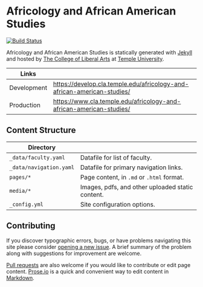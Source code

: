 # Africology and African American Studies

[![Build Status][travis-img]][travis]

Africology and African American Studies is statically generated with [Jekyll](https://jekyllrb.com) and hosted by [The College of Liberal Arts](https://liberalarts.temple.edu) at [Temple University](https://temple.edu).

| Links |  |
| --- | --- |
| Development | https://develop.cla.temple.edu/africology-and-african-american-studies/ |
| Production |  https://www.cla.temple.edu/africology-and-african-american-studies/ |

## Content Structure

| Directory |  |
| --- | --- |
| ````_data/faculty.yaml```` | Datafile for list of faculty. |
| ````_data/navigation.yaml```` | Datafile for primary   navigation links. |
| ````pages/*```` | Page content, in ````.md```` or ````.html```` format. |
| ````media/*```` | Images, pdfs, and other uploaded static content. |
| ````_config.yml```` | Site configuration options. |

## Contributing

If you discover typographic errors, bugs, or have problems navigating this site please consider [opening a new issue][issue]. A brief summary of the problem along with suggestions for improvement are welcome.

[Pull requests][pr] are also welcome if you would like to contribute or edit page content. [Prose.io][prose] is a quick and convenient way to edit content in [Markdown][md].


[travis]: https://travis-ci.org/TULiberalArts/Africology-and-African-American-Studies
[travis-img]: https://travis-ci.org/TULiberalArts/Africology-and-African-American-Studies.svg?branch=master
[jekyll]: https://https://jekyllrb.com
[issue]: https://github.com/TULiberalArts/Africology-and-African-American-Studies/issues
[pr]: https://help.github.com/articles/about-pull-requests/
[prose]: https://prose.io/#TULiberalArts/Africology-and-African-American-Studies
[md]: http://whatismarkdown.com/
